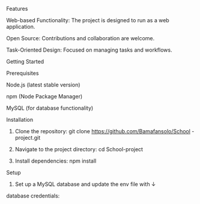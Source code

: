 Features

Web-based Functionality: The project is designed to run as a web application.

Open Source: Contributions and collaboration are welcome.

Task-Oriented Design: Focused on managing tasks and workflows.

Getting Started

Prerequisites

Node.js (latest stable version)

npm (Node Package Manager)

MySQL (for database functionality)

Installation

1. Clone the repository: git clone https://github.com/Bamafansolo/School -project.git

2. Navigate to the project directory: cd School-project

3. Install dependencies: npm install

Setup

1. Set up a MySQL database and update the env file with ↓

database credentials:
